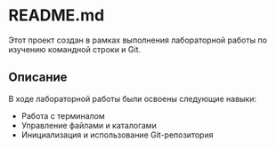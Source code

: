 # README.md

Этот проект создан в рамках выполнения лабораторной работы по изучению командной строки и Git.

## Описание
В ходе лабораторной работы были освоены следующие навыки:
- Работа с терминалом
- Управление файлами и каталогами
- Инициализация и использование Git-репозитория
